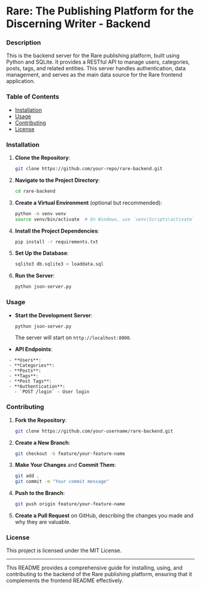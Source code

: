 # Rare: The Publishing Platform for the Discerning Writer - Backend

### Description
This is the backend server for the Rare publishing platform, built using Python and SQLite. It provides a RESTful API to manage users, categories, posts, tags, and related entities. This server handles authentication, data management, and serves as the main data source for the Rare frontend application.

### Table of Contents

- [Installation](#installation)
- [Usage](#usage)
- [Contributing](#contributing)
- [License](#license)

### Installation

1. **Clone the Repository**: 
    ```bash
    git clone https://github.com/your-repo/rare-backend.git
    ```
2. **Navigate to the Project Directory**:
    ```bash
    cd rare-backend
    ```
3. **Create a Virtual Environment** (optional but recommended):
    ```bash
    python -m venv venv
    source venv/bin/activate  # On Windows, use `venv\Scripts\activate`
    ```
4. **Install the Project Dependencies**:
    ```bash
    pip install -r requirements.txt
    ```
5. **Set Up the Database**:
    ```bash
    sqlite3 db.sqlite3 < loaddata.sql
    ```
6. **Run the Server**:
    ```bash
    python json-server.py
    ```

### Usage

- **Start the Development Server**:
    ```bash
    python json-server.py
    ```
  The server will start on `http://localhost:8000`.

- **API Endpoints**:
 ```
  - **Users**:
  - **Categories**:
  - **Posts**:
  - **Tags**:
  - **Post Tags**:
  - **Authentication**:
    - `POST /login` - User login
```
### Contributing

1. **Fork the Repository**:
    ```bash
    git clone https://github.com/your-username/rare-backend.git
    ```
2. **Create a New Branch**:
    ```bash
    git checkout -b feature/your-feature-name
    ```
3. **Make Your Changes** and **Commit Them**:
    ```bash
    git add .
    git commit -m "Your commit message"
    ```
4. **Push to the Branch**:
    ```bash
    git push origin feature/your-feature-name
    ```
5. **Create a Pull Request** on GitHub, describing the changes you made and why they are valuable.

### License

This project is licensed under the MIT License.

---

This README provides a comprehensive guide for installing, using, and contributing to the backend of the Rare publishing platform, ensuring that it complements the frontend README effectively.
